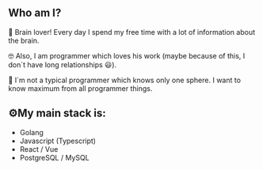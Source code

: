 Who am I?
--------

🧠 Brain lover! Every day I spend my free time with a lot of information about the brain. 

🤓 Also, I am programmer which loves his work (maybe because of this, I don`t have long relationships 😃).

🤔 I`m not a typical programmer which knows only one sphere. I want to know maximum from all programmer things.


⚙️My main stack is:
--------
- Golang
- Javascript (Typescript)
- React / Vue
- PostgreSQL / MySQL
